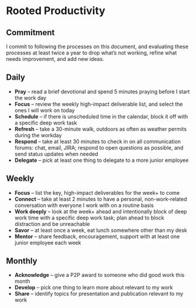 # Rooted Productivity

## Commitment
I commit to following the processes on this document, and evaluating these processes at least twice a year to drop what’s not working, refine what needs improvement, and add new ideas.

## Daily
*	**Pray** – read a brief devotional and spend 5 minutes praying before I start the work day
*	**Focus** – review the weekly high-impact deliverable list, and select the ones I will work on today
*	**Schedule** – if there is unscheduled time in the calendar, block it off with a specific deep work task
*	**Refresh** – take a 30-minute walk, outdoors as often as weather permits during the workday
*	**Respond** – take at least 30 minutes to check in on all communication forums: chat, email, JIRA; respond to open questions as possible, and send status updates when needed
*	**Delegate** – pick at least one thing to delegate to a more junior employee

## Weekly
*	**Focus** – list the key, high-impact deliverables for the week+ to come
*	**Connect** – take at least 2 minutes to have a personal, non-work-related conversation with everyone I work with on a routine basis
*	**Work deeply** – look at the week+ ahead and intentionally block of deep work time with a specific deep work task; plan ahead to block distraction and be unreachable
*	**Savor** – at least once a week, eat lunch somewhere other than my desk
*	**Mentor** – share feedback, encouragement, support with at least one junior employee each week 

## Monthly
* **Acknowledge** – give a P2P award to someone who did good work this month
* **Develop** – pick one thing to learn more about relevant to my work
*	**Share** – identify topics for presentation and publication relevant to my work
